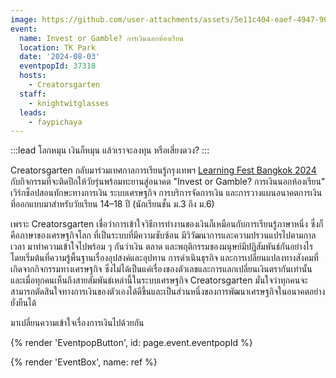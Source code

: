 ```yaml
---
image: https://github.com/user-attachments/assets/5e11c404-eaef-4947-9057-71fb16497a9b
event:
  name: Invest or Gamble? การเงินนอกห้องเรียน
  location: TK Park
  date: '2024-08-03'
  eventpopId: 37318
  hosts:
    - Creatorsgarten
  staff:
    - knightwitglasses
  leads:
    - faypichaya
---
```


:::lead
โลกหมุน เงินก็หมุน แล้วเราจะลงทุน หรือเสี่ยงดวง?
:::

Creatorsgarten กลับมาร่วมเทศกาลการเรียนรู้กรุงเทพฯ [Learning Fest Bangkok 2024](https://learningfest.tkpark.or.th/) กับกิจกรรมที่จะติดปีกให้วัยรุ่นพร้อมทะยานสู่อนาคต "Invest or Gamble? การเงินนอกห้องเรียน" เวิร์กช็อปสอนทักษะทางการเงิน ระบบเศรษฐกิจ การบริการจัดการเงิน และการวางแผนอนาคตการเงินที่ออกแบบมาสำหรับวัยเรียน 14–18 ปี (นักเรียนชั้น ม.3 ถึง ม.6)

เพราะ Creatorsgarten เชื่อว่าการเข้าใจวิธีการทำงานของเงินก็เหมือนกับการเรียนรู้ภาษาหนึ่ง ซึ่งก็คือภาษาของเศรษฐกิจโลก ที่เป็นระบบที่มีความซับซ้อน มีวิวัฒนาการและความปรวนแปรไปตามกาลเวลา มาทำความเข้าใจไปพร้อม ๆ กันว่าเงิน ตลาด และพฤติกรรมของมนุษย์มีปฏิสัมพันธ์กันอย่างไร โดยเริ่มต้นที่ความรู้พื้นฐานเรื่องอุปสงค์และอุปทาน การดำเนินธุรกิจ และการเปลี่ยนแปลงทางสังคมที่เกิดจากกิจกรรมทางเศรษฐกิจ ซึ่งไม่ได้เป็นแค่เรื่องของตัวเลขและการแลกเปลี่ยนเงินตรากันเท่านั้น และเมื่อทุกคนเห็นถึงสายสัมพันธ์เหล่านี้ในระบบเศรษฐกิจ Creatorsgarten มั่นใจว่าทุกคนจะสามารถตัดสินใจทางการเงินของตัวเองได้ดีขึ้นและเป็นส่วนหนึ่งของการพัฒนาเศรษฐกิจในอนาคตอย่างยั่งยืนได้

มาเปลี่ยนความเข้าใจเรื่องการเงินไปด้วยกัน

{% render 'EventpopButton', id: page.event.eventpopId %}

{% render 'EventBox', name: ref %}
